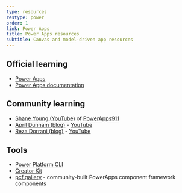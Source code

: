 ```yaml
---
type: resources
restype: power
order: 1
link: Power Apps
title: Power Apps resources
subtitle: Canvas and model-driven app resources
---
```


## Official learning

* [Power Apps](https://learn.microsoft.com/training/powerplatform/power-apps)
* [Power Apps documentation](https://learn.microsoft.com/power-apps/)

## Community learning

* [Shane Young (YouTube)](https://www.youtube.com/@ShanesCows/playlists) of [PowerApps911](https://www.powerapps911.com/blog)
* [April Dunnam (blog)](https://www.sharepointsiren.com/) - [YouTube](https://www.youtube.com/@AprilDunnam/playlists)
* [Reza Dorrani (blog)](https://rezadorrani.com/) - [YouTube](https://www.youtube.com/@RezaDorrani/playlists)

## Tools

* [Power Platform CLI](https://learn.microsoft.com/power-platform/developer/cli/introduction)
* [Creator Kit](https://learn.microsoft.com/power-platform/guidance/creator-kit/overview)
* [pcf.gallery](https://pcf.gallery/) - community-built PowerApps component framework components
